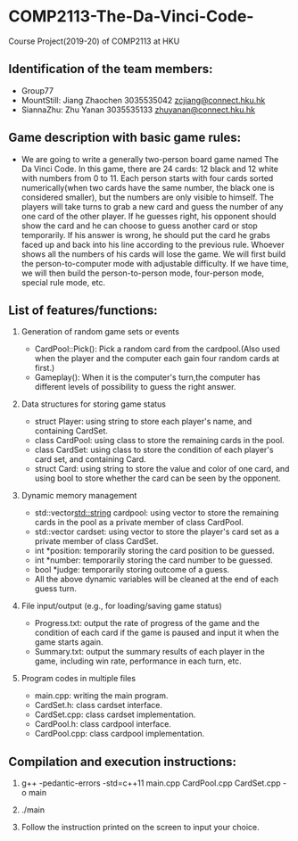 # COMP2113-The-Da-Vinci-Code-
Course Project(2019-20) of COMP2113 at HKU

## Identification of the team members:
* Group77
* MountStill: Jiang Zhaochen 3035535042 zcjiang@connect.hku.hk
* SiannaZhu: Zhu Yanan 3035535133 zhuyanan@connect.hku.hk

## Game description with basic game rules:
   - We are going to write a generally two-person board game named The Da Vinci Code. In this game, there are 24 cards: 12 black and 12 white with numbers from 0 to 11. Each person starts with four cards sorted numerically(when two cards have the same number, the black one is considered smaller), but the numbers are only visible to himself. The players will take turns to grab a new card and guess the number of any one card of the other player. If he guesses right, his opponent should show the card and he can choose to guess another card or stop temporarily. If his answer is wrong, he should put the card he grabs faced up and back into his line according to the previous rule. Whoever shows all the numbers of his cards will lose the game. We will first build the person-to-computer mode with adjustable difficulty. If we have time, we will then build the person-to-person mode, four-person mode, special rule mode, etc.
   
## List of features/functions:
1. Generation of random game sets or events
   - CardPool::Pick(): Pick a random card from the cardpool.(Also used when the player and the computer each gain four random cards at first.)
   - Gameplay(): When it is the computer's turn,the computer has different levels of possibility to guess the right answer.

2. Data structures for storing game status
   - struct Player: using string to store each player's name, and containing CardSet.
   - class CardPool: using class to store the remaining cards in the pool.
   - class CardSet: using class to store the condition of each player's card set, and containing Card.
   - struct Card: using string to store the value and color of one card, and using bool to store whether the card can be seen by the opponent.

3. Dynamic memory management
   - std::vector<std::string> cardpool: using vector to store the remaining cards in the pool as a private member of class CardPool.
   - std::vector<Card> cardset: using vector to store the player's card set as a private member of class CardSet.
   - int \*position: temporarily storing the card position to be guessed.
   - int \*number: temporarily storing the card number to be guessed.
   - bool \*judge: temporarily storing outcome of a guess.
   - All the above dynamic variables will be cleaned at the end of each guess turn.
   
4. File input/output (e.g., for loading/saving game status)
   - Progress.txt: output the rate of progress of the game and the condition of each card if the game is paused and input it when the game starts again.
   - Summary.txt: output the summary results of each player in the game, including win rate, performance in each turn, etc.

5. Program codes in multiple files
   - main.cpp: writing the main program.
   - CardSet.h: class cardset interface.
   - CardSet.cpp: class cardset implementation.
   - CardPool.h: class cardpool interface.
   - CardPool.cpp: class cardpool implementation.

## Compilation and execution instructions:
1. g++ -pedantic-errors -std=c++11 main.cpp CardPool.cpp CardSet.cpp -o main

2. ./main

3. Follow the instruction printed on the screen to input your choice.
